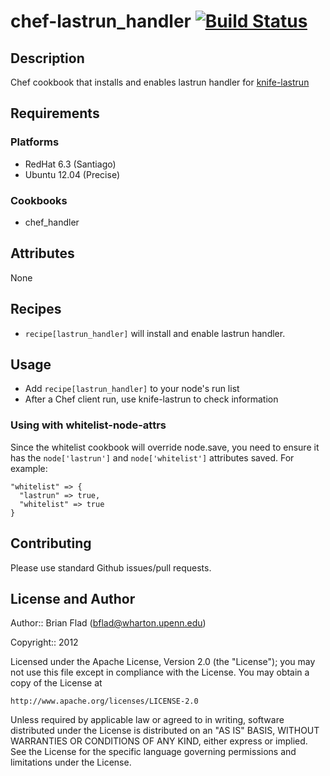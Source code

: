 # chef-lastrun_handler [![Build Status](https://secure.travis-ci.org/bflad/chef-lastrun_handler.png?branch=master)](http://travis-ci.org/bflad/chef-lastrun_handler)

## Description

Chef cookbook that installs and enables lastrun handler for
[knife-lastrun](https://github.com/jgoulah/knife-lastrun)

## Requirements

### Platforms

* RedHat 6.3 (Santiago)
* Ubuntu 12.04 (Precise)

### Cookbooks

* chef_handler

## Attributes

None

## Recipes

* `recipe[lastrun_handler]` will install and enable lastrun handler.

## Usage

* Add `recipe[lastrun_handler]` to your node's run list
* After a Chef client run, use knife-lastrun to check information

### Using with whitelist-node-attrs

Since the whitelist cookbook will override node.save, you need to ensure it has
the `node['lastrun']` and `node['whitelist']` attributes saved. For example:
    
    "whitelist" => {
      "lastrun" => true,
      "whitelist" => true
    }
    
## Contributing

Please use standard Github issues/pull requests.

## License and Author
      
Author:: Brian Flad (<bflad@wharton.upenn.edu>)

Copyright:: 2012

Licensed under the Apache License, Version 2.0 (the "License");
you may not use this file except in compliance with the License.
You may obtain a copy of the License at

    http://www.apache.org/licenses/LICENSE-2.0

Unless required by applicable law or agreed to in writing, software
distributed under the License is distributed on an "AS IS" BASIS,
WITHOUT WARRANTIES OR CONDITIONS OF ANY KIND, either express or implied.
See the License for the specific language governing permissions and
limitations under the License.

